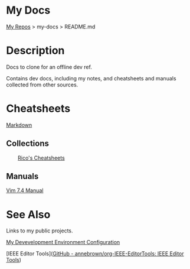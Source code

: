 # My Docs

[My Repos](https://github.com/annebrown/?tab=repositories) > my-docs > README.md

# Description

Docs to clone for an offline dev ref.

Contains dev docs, including my notes, and cheatsheets and manuals collected from other sources.

# Cheatsheets

[Markdown](./markdown/Index.md)

## Collections

        [Rico's Cheatsheets](https://devhints.io/)    

## Manuals

[Vim 7.4 Manual](./vim/VimManual.pdf)

# See Also

Links to my public projects.

[My Devevelopment Environment Configuration](https://github.com/annebrown/my-conf.git)

[IEEE Editor Tools]([GitHub - annebrown/org-IEEE-EditorTools: IEEE Editor Tools](https://github.com/annebrown/org-IEEE-EditorTools))
